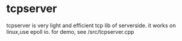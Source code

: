# tcpserver
tcpserver is very light and efficient tcp lib of serverside. it works on linux,use epoll io.
for demo, see /src/tcpserver.cpp

